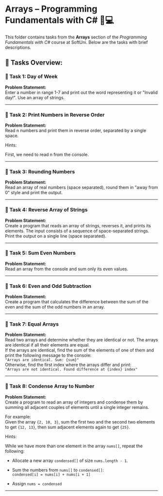 # Arrays – Programming Fundamentals with C# 🧑💻

This folder contains tasks from the **Arrays** section of the _Programming Fundamentals with C#_ course at SoftUni. Below are the tasks with brief descriptions.

## 🔧 Tasks Overview:

### 📝 Task 1: Day of Week
**Problem Statement:**  
Enter a number in range 1-7 and print out the word representing it or "Invalid day!". Use an array of strings.

---

### 📝 Task 2: Print Numbers in Reverse Order  
**Problem Statement:**  
Read n numbers and print them in reverse order, separated by a single space.

Hints:

First, we need to read n from the console.

---

### 📝 Task 3: Rounding Numbers 
**Problem Statement:**  
Read an array of real numbers (space separated), round them in "away from 0" style and print the output.

---

### 📝 Task 4: Reverse Array of Strings 
**Problem Statement:**  
Create a program that reads an array of strings, reverses it, and prints its elements. The input consists of a sequence of space-separated strings. Print the output on a single line (space separated).

---

### 📝 Task 5: Sum Even Numbers 
**Problem Statement:**  
Read an array from the console and sum only its even values.

---

### 📝 Task 6: Even and Odd Subtraction  
**Problem Statement:**  
Create a program that calculates the difference between the sum of the even and the sum of the odd numbers in an array.

---

### 📝 Task 7: Equal Arrays  
**Problem Statement:**  
Read two arrays and determine whether they are identical or not. The arrays are identical if all their elements are equal.  
If the arrays are identical, find the sum of the elements of one of them and print the following message to the console:  
`"Arrays are identical. Sum: {sum}"`  
Otherwise, find the first index where the arrays differ and print:  
`"Arrays are not identical. Found difference at {index} index"`

---

### 📝 Task 8: Condense Array to Number  
**Problem Statement:**  
Create a program to read an array of integers and condense them by summing all adjacent couples of elements until a single integer remains.

For example:  
Given the array `{2, 10, 3}`, sum the first two and the second two elements to get `{12, 13}`, then sum adjacent elements again to get `{25}`.

Hints:

While we have more than one element in the array `nums[]`, repeat the following:

- Allocate a new array `condensed[]` of size `nums.length - 1`.

- Sum the numbers from `nums[]` to `condensed[]`:  
  `condensed[i] = nums[i] + nums[i + 1]`

- Assign `nums = condensed`

---

